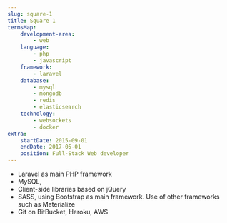 ```yaml
---
slug: square-1
title: Square 1
termsMap:
    development-area:
        - web
    language:
        - php
        - javascript
    framework:
        - laravel
    database:
        - mysql
        - mongodb
        - redis
        - elasticsearch
    technology:
        - websockets
        - docker
extra:
    startDate: 2015-09-01
    endDate: 2017-05-01
    position: Full-Stack Web developer
---
```


* Laravel as main PHP framework
* MySQL,
* Client-side libraries based on jQuery
* SASS, using Bootstrap as main framework. Use of other frameworks such as Materialize
* Git on BitBucket, Heroku, AWS